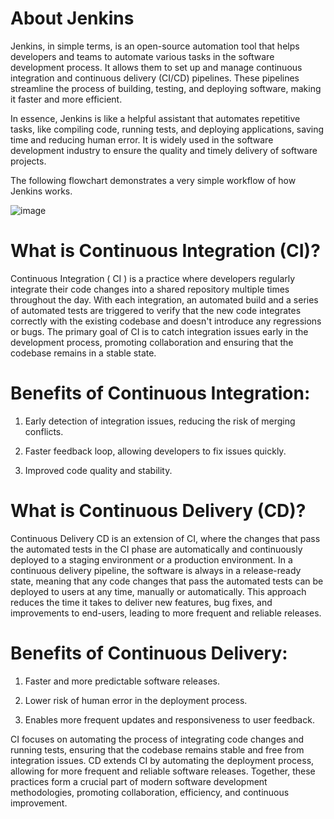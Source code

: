 
# About Jenkins
Jenkins, in simple terms, is an open-source automation tool that helps developers and teams to automate various tasks in the software development process. It allows them to set up and manage continuous integration and continuous delivery (CI/CD) pipelines. These pipelines streamline the process of building, testing, and deploying software, making it faster and more efficient.

In essence, Jenkins is like a helpful assistant that automates repetitive tasks, like compiling code, running tests, and deploying applications, saving time and reducing human error. It is widely used in the software development industry to ensure the quality and timely delivery of software projects.

The following flowchart demonstrates a very simple workflow of how Jenkins works.

![image](https://github.com/Manoj123-github/Jenkins/assets/76830665/cc538383-0f42-4b00-b879-3e7f9c41689d)

# What is Continuous Integration (CI)?

Continuous Integration ( CI ) is a practice where developers regularly integrate their code changes into a shared repository multiple times throughout the day. With each integration, an automated build and a series of automated tests are triggered to verify that the new code integrates correctly with the existing codebase and doesn't introduce any regressions or bugs. The primary goal of CI is to catch integration issues early in the development process, promoting collaboration and ensuring that the codebase remains in a stable state.

# Benefits of Continuous Integration:

1.  Early detection of integration issues, reducing the risk of merging conflicts.
   
2.  Faster feedback loop, allowing developers to fix issues quickly.
   
3. Improved code quality and stability.


# What is Continuous Delivery (CD)?

   Continuous Delivery CD is an extension of CI, where the changes that pass the automated tests in the CI phase are automatically and continuously deployed to a staging environment or a production environment. In a continuous delivery pipeline, the software is always in a release-ready state, meaning that any code changes that pass the automated tests can be deployed to users at any time, manually or automatically. This approach reduces the time it takes to deliver new features, bug fixes, and improvements to end-users, leading to more frequent and reliable releases.

# Benefits of Continuous Delivery:

 1.   Faster and more predictable software releases.

 2.   Lower risk of human error in the deployment process.

 3.   Enables more frequent updates and responsiveness to user feedback.



CI focuses on automating the process of integrating code changes and running tests, ensuring that the codebase remains stable and free from integration issues. CD extends CI by automating the deployment process, allowing for more frequent and reliable software releases. Together, these practices form a crucial part of modern software development methodologies, promoting collaboration, efficiency, and continuous improvement.
